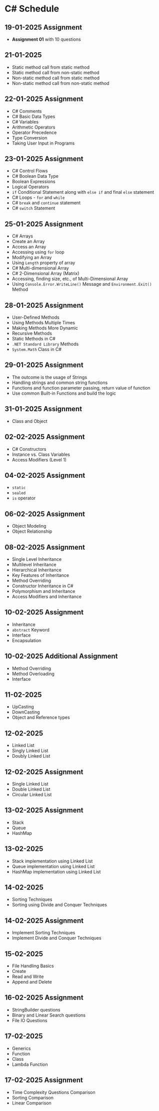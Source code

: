 # C# Schedule  

## 19-01-2025 Assignment  
- **Assignment 01** with 10 questions  

## 21-01-2025  
- Static method call from static method  
- Static method call from non-static method  
- Non-static method call from static method  
- Non-static method call from non-static method  

## 22-01-2025 Assignment  
- C# Comments  
- C# Basic Data Types  
- C# Variables  
- Arithmetic Operators  
- Operator Precedence  
- Type Conversion  
- Taking User Input in Programs  

## 23-01-2025 Assignment  
- C# Control Flows  
- C# Boolean Data Type  
- Boolean Expressions  
- Logical Operators  
- `if` Conditional Statement along with `else if` and final `else` statement  
- C# Loops - `for` and `while`  
- C# `break` and `continue` statement  
- C# `switch` Statement  

## 25-01-2025 Assignment  
- C# Arrays  
- Create an Array  
- Access an Array  
- Accessing using `for` loop  
- Modifying an Array  
- Using `Length` property of array  
- C# Multi-dimensional Array  
- C# 2-Dimensional Array (Matrix)  
- Accessing, finding size, etc., of Multi-Dimensional Array  
- Using `Console.Error.WriteLine()` Message and `Environment.Exit()` Method  

## 28-01-2025 Assignment  
- User-Defined Methods  
- Using Methods Multiple Times  
- Making Methods More Dynamic  
- Recursive Methods  
- Static Methods in C#  
- `.NET Standard Library` Methods  
- `System.Math` Class in C#  

## 29-01-2025 Assignment  
- The outcome is the usage of Strings  
- Handling strings and common string functions  
- Functions and function parameter passing, return value of function  
- Use common Built-in Functions and build the logic  

## 31-01-2025 Assignment  
- Class and Object  

## 02-02-2025 Assignment  
- C# Constructors  
- Instance vs. Class Variables  
- Access Modifiers (Level 1)  

## 04-02-2025 Assignment  
- `static`  
- `sealed`  
- `is` operator  

## 06-02-2025 Assignment  
- Object Modeling  
- Object Relationship  

## 08-02-2025 Assignment  
- Single Level Inheritance  
- Multilevel Inheritance  
- Hierarchical Inheritance  
- Key Features of Inheritance  
- Method Overriding  
- Constructor Inheritance in C#  
- Polymorphism and Inheritance  
- Access Modifiers and Inheritance  

## 10-02-2025 Assignment  
- Inheritance  
- `abstract` Keyword  
- Interface  
- Encapsulation  

## 10-02-2025 Additional Assignment  
- Method Overriding  
- Method Overloading  
- Interface  

## 11-02-2025  
- UpCasting  
- DownCasting  
- Object and Reference types  

## 12-02-2025  
- Linked List  
- Singly Linked List  
- Doubly Linked List  

## 12-02-2025 Assignment  
- Single Linked List  
- Double Linked List  
- Circular Linked List  

## 13-02-2025 Assignment  
- Stack  
- Queue  
- HashMap  

## 13-02-2025  
- Stack implementation using Linked List  
- Queue implementation using Linked List  
- HashMap implementation using Linked List  

## 14-02-2025  
- Sorting Techniques  
- Sorting using Divide and Conquer Techniques  

## 14-02-2025 Assignment  
- Implement Sorting Techniques  
- Implement Divide and Conquer Techniques  

## 15-02-2025  
- File Handling Basics  
- Create  
- Read and Write  
- Append and Delete  

## 16-02-2025 Assignment  
- StringBuilder questions  
- Binary and Linear Search questions
- File IO Questions

## 17-02-2025 
- Generics
- Function
- Class 
- Lambda Function

 ## 17-02-2025 Assignment 
 - Time Complexity Questions Comparison
 - Sorting Comparison
 - Linear Comparison 

